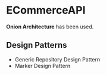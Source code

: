 # ECommerceAPI
**Onion Architecture** has been used.<br>
## Design Patterns <br>
* Generic Repository Design Pattern <br>
* Marker Design Pattern <br>
